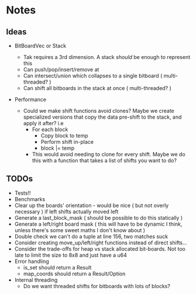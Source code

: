 # Notes

## Ideas
- BitBoardVec or Stack
  - Tak requires a 3rd dimension. A stack *should* be enough to represent this
  - Can push/pop/insert/remove at
  - Can intersect/union which collapses to a single bitboard ( multi-threaded? )
  - Can shift all bitboards in the stack at once ( multi-threaded? )


- Performance
  - Could we make shift functions avoid clones? Maybe we create specialized versions that copy the data pre-shift to the stack, and apply it after? i.e
    - For each block
      - Copy block to temp
      - Perform shift in-place
      - block |= temp
    - This would avoid needing to clone for every shift. Maybe we do this with a function that takes a list of shifts you want to do?

## TODOs

- Tests!!
- Benchmarks
- Clear up the boards' orientation - would be nice ( but not overly necessary ) if left shifts actually moved left
- Generate a last_block_mask ( should be possible to do this statically )
- Generate a left/right board mask ( this will have to be dynamic I think, unless there's some sweet maths I don't know about )
- Double check we can't do a tuple at line 156, two matches suck
- Consider creating move_up/left/right functions instead of direct shifts...
- Consider the trade-offs for heap vs stack allocated bit-boards. Not too late to limit the size to 8x8 and just have a u64
- Error handling
  -  is_set should return a Result
  -  map_coords should return a Result/Option
-  Internal threading
   -  Do we want threaded shifts for bitboards with lots of blocks?

